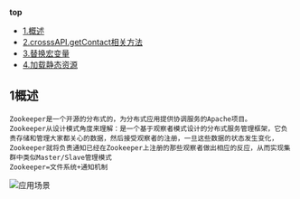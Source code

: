 **top**
* [1.概述](#1概述)
* [2.crosssAPI.getContact相关方法](#crosssAPI相关方法)
* [3.替换宏变量](#替换宏变量)
* [4.加载静态资源](#加载静态资源)

## 1概述
	Zookeeper是一个开源的分布式的，为分布式应用提供协调服务的Apache项目。
	Zookeeper从设计模式角度来理解：是一个基于观察者模式设计的分布式服务管理框架，它负责存储和管理大家都关心的数据，然后接受观察者的注册，一旦这些数据的状态发生变化，Zookeeper就将负责通知已经在Zookeeper上注册的那些观察者做出相应的反应，从而实现集群中类似Master/Slave管理模式
	Zookeeper=文件系统+通知机制

![应用场景](https://github.com/smwcomeon/notes/blob/master/Java%E7%AC%94%E8%AE%B03/Zookeeper/image/%E6%95%B0%E6%8D%AE%E5%8F%91%E5%B8%83%E4%B8%8E%E8%AE%A2%E9%98%85.png)
